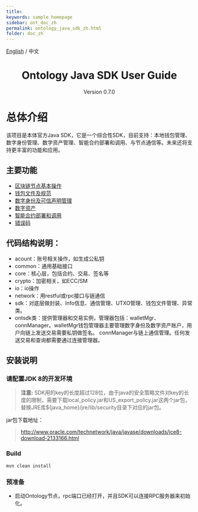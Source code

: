 ```yaml
---
title: 
keywords: sample homepage
sidebar: ont_doc_zh
permalink: ontology_java_sdk_zh.html
folder: doc_zh
---
```


[English](./ontology_java_sdk_en.html) / 中文

<h1 align="center"> Ontology Java SDK User Guide </h1>
<p align="center" class="version">Version 0.7.0 </p>

# 总体介绍

该项目是本体官方Java SDK，它是一个综合性SDK，目前支持：本地钱包管理、数字身份管理、数字资产管理、智能合约部署和调用、与节点通信等。未来还将支持更丰富的功能和应用。

## 主要功能


- [区块链节点基本操作](./ontology_java_sdk_blockchain_interop_zh.html)
- [钱包文件及规范](./ontology_wallet_file_specification_zh.html)
- [数字身份及可信声明管理](./ontology_java_sdk_identity_claim_zh.html)
- [数字资产](./ontology_java_sdk_asset_zh.html)
- [智能合约部署和调用](./ontology_java_sdk_smartcontract_zh.html)
- [错误码](./ontology_java_sdk_error_code_zh.html)


## 代码结构说明：

* acount：账号相关操作，如生成公私钥
* common：通用基础接口
* core：核心层，包括合约、交易、签名等
* crypto：加密相关，如ECC/SM
* io：io操作
* network：用restful或rpc接口与链通信
* sdk：对底层做封装、Info信息、通信管理、UTXO管理、钱包文件管理、异常类。
* ontsdk类：提供管理器和交易实例，管理器包括：walletMgr、connManager。walletMgr钱包管理器主要管理数字身份及数字资产账户，用户向链上发送交易需要私钥做签名。 connManager与链上通信管理。任何发送交易和查询都需要通过连接管理器。

## 安装说明

### 请配置JDK 8的开发环境

> **注意:**  SDK用的key的长度超过128位，由于java的安全策略文件对key的长度的限制，需要下载local_policy.jar和US_export_policy.jar这两个jar包，替换JRE库${java_home}/jre/lib/security目录下对应的jar包。

jar包下载地址：

>http://www.oracle.com/technetwork/java/javase/downloads/jce8-download-2133166.html


### Build

```
mvn clean install
```

### 预准备

* 启动Ontology节点，rpc端口已经打开，并且SDK可以连接RPC服务器来初始化。